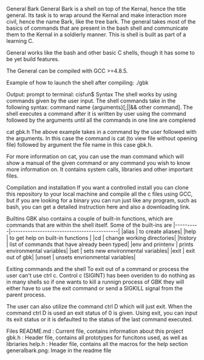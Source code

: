 General Bark
General Bark is a shell on top of the Kernal, hence the title general. Its task is to wrap around the Kernal and make interaction more civil, hence the name Bark, like the tree bark. The general takes most of the basics of commands that are present in the bash shell and communicate them to the Kernal in a soldierly manner. This is shell is built as part of a learning C.

General works like the bash and other basic C shells, though it has some to be yet build features.

The General can be compiled with GCC >=4.8.5.

Example of how to launch the shell after compiling:
./gbk

Output: prompt to terminal: cisfun$
Syntax
The shell works by using commands given by the user input. The shell commands take in the following syntax: command name {arguments}[;||&& other command]. The shell executes a command after it is written by user using the command followed by the arguments until all the commands in one line are complered

cat gbk.h The above example takes in a command by the user followed with the arguments. In this case the command is cat (to view file without opening file) followed by argument the file name in this case gbk.h.

For more information on cat, you can use the man command which will show a manual of the given command or any command you wish to know more information on. It contains system calls, libraries and other important files.

Compilation and installation
If you want a controlled install you can clone this repository to your local machine and compile all the c files using GCC, but if you are looking for a binary you can run just like any program, such as bash, you can get a detailed instruction here and also a downloading link.

Builtins
GBK also contains a couple of built-in functions, which are commands that are within the shell itself. Some of the built-ins are |----------|--------------------------------------------| |alias | to create aliases| |help | to get help on built-in functions | |cd | change working directories| |history | list of commands that have already been typed| |env and printenv | prints environmental variables| |set | sets new environmental variables| |exit | exit out of gbk| |unset | unsets envrionmental variables|

Exiting commands and the shell
To exit out of a command or process the user can't use ctrl c. Control c (SIGINT) has been overiden to do nothing as in many shells so if one wants to kill a runnign process of GBK they will either have to use the exit command or send a SIGKILL signal from the parent process.

The user can also utilize the command ctrl D which will just exit. When the command ctrl D is used an exit status of 0 is given. Using exit, you can input its exit status or it is defaulted to the status of the last command executed.

Files
README.md : Current file, contains information about this project
gbk.h : Header file, contains all prototypes for funcitons used, as well as libriaries
help.h : Header file, contains all the macros for the help section
generalbark.png: Image in the readme file